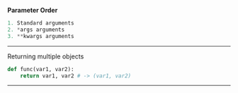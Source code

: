 
**Parameter Order**
```python
1. Standard arguments
2. *args arguments
3. **kwargs arguments
```
---
Returning multiple objects
```python
def func(var1, var2):
	return var1, var2 # -> (var1, var2)
```
---
